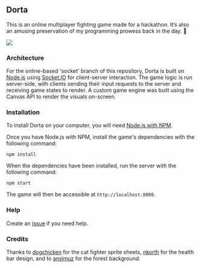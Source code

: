 ## Dorta
This is an online multiplayer fighting game made for a hackathon.
It’s also an amusing preservation of my programming prowess back in the day. 🙈

![](https://github.com/kentywang/Dorta/blob/master/img/Dorta.gif)

### Architecture
For the online-based 'socket' branch of this repository, Dorta is built on [Node.js](https://nodejs.org/) using [Socket.IO](http://socket.io/) for client-server interaction. The game logic is run server-side, with clients sending their input requests to the server and receiving game states to render. A custom game engine was built using the Canvas API to render the visuals on-screen. 

### Installation
To install Dorta on your computer, you will need [Node.js with NPM](https://nodejs.org/en/download/).

Once you have Node.js with NPM, install the game's dependencies with the following command:
```
npm install
```

When the dependencies have been installed, run the server with the following command:

```
npm start
```

The game will then be accessible at `http://localhost:8000`. 

### Help
Create an [issue](https://github.com/kentywang/dorta/issues) if you need help.

### Credits
Thanks to [dogchicken](http://opengameart.org/users/dogchicken) for the cat fighter sprite sheets, [nkorth](http://opengameart.org/users/nkorth) for the health bar design, and to [ansimuz](http://opengameart.org/users/ansimuz) for the forest background.
